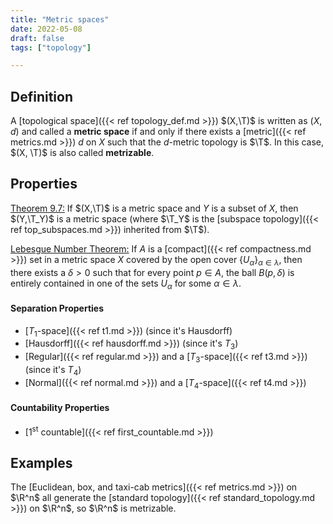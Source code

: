 ```yaml
---
title: "Metric spaces"
date: 2022-05-08
draft: false
tags: ["topology"]

---
```


## Definition
A [topological space]({{< ref topology_def.md >}}) $(X,\T)$ is written as $(X,d)$ and called a **metric space** if and only if there exists a [metric]({{< ref metrics.md >}}) $d$ on $X$ such that the $d$-metric topology is $\T$. In this case, $(X, \T)$ is also called **metrizable**.

## Properties
[Theorem 9.7:](\work.pdf#page=112) If $(X,\T)$ is a metric space and $Y$ is a subset of $X$, then $(Y,\T_Y)$ is a metric space (where $\T_Y$ is the [subspace topology]({{< ref top_subspaces.md >}}) inherited from $\T$). 

[Lebesgue Number Theorem:](\work.pdf#page=123) If $A$ is a [compact]({{< ref compactness.md >}}) set in a metric space $X$ covered by the open cover $\{U_\alpha\}_{\alpha \in \lambda}$, then there exists a $\delta > 0$ such that for every point $p \in A$, the ball $B(p, \delta)$ is entirely contained in one of the sets $U_\alpha$ for some $\alpha \in \lambda$. 

#### Separation Properties
- [$T_1$-space]({{< ref t1.md >}}) (since it's Hausdorff)
- [Hausdorff]({{< ref hausdorff.md >}}) (since it's $T_3$)
- [Regular]({{< ref regular.md >}}) and a [$T_3$-space]({{< ref t3.md >}}) (since it's $T_4$)
- [Normal]({{< ref normal.md >}}) and a [$T_4$-space]({{< ref t4.md >}})

#### Countability Properties
- [1<sup>st</sup> countable]({{< ref first_countable.md >}})

## Examples
The [Euclidean, box, and taxi-cab metrics]({{< ref metrics.md >}}) on $\R^n$ all generate the [standard topology]({{< ref standard_topology.md >}}) on $\R^n$, so $\R^n$ is metrizable. 